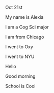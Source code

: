 Oct 21st

My name is Alexia

I am a Cog Sci major 

I am from Chicago

I went to Oxy

I went to NYU

Hello

Good morning 

School is Cool